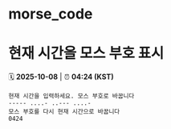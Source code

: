 # morse_code
# 현재 시간을 모스 부호 표시
<!-- MORSE_TIME_START -->
🗓️ **2025-10-08** | ⏰ **04:24 (KST)**

```
현재 시간을 입력하세요. 모스 부호로 바꿉니다
----- ....- ..--- ....-
모스 부호를 다시 현재 시간으로 바꿉니다
0424
```
<!-- MORSE_TIME_END -->
